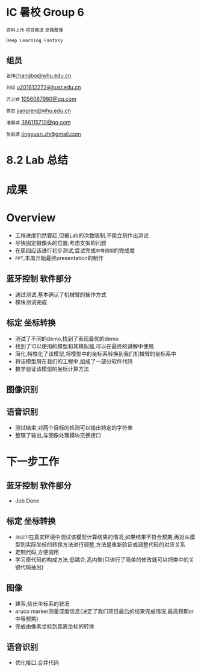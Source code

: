 # IC 暑校 Group 6

`资料上传` `项目推进` `思路整理`

`Deep Learning Fantasy`

## 组员
`张博`changbo@whu.edu.cn

`刘琼` u201612272@hust.edu.cn

`万之颖` 1056067980@qq.com

`蒋忍` jiangren@whu.edu.cn

`潘晨城` 386115710@qq.com

`张庭源` tingyuan.zh@gmail.com

# 8.2 Lab 总结

# 成果

# Overview

* 工程进度仍然要赶,但被Lab的次数限制,不能立刻作出测试
* 尽快固定摄像头的位置,考虑支架的问题
* 在周四应该进行初步测试,尝试完成`中等预期`的完成度
* `PPT`,本周开始最终presentation的制作

## 蓝牙控制 软件部分

* 通过测试,基本确认了机械臂的操作方式
* 模块测试完成

## 标定 坐标转换

* 测试了不同的demo,找到了表现最优的demo
* 找到了可以使用的模型和其模拟器,可以在最终的讲解中使用
* 简化,特性化了该模型,将模型中的坐标系转换到我们机械臂的坐标系中
* 将该模型用在我们的工程中,组成了一部分软件代码
* 数学验证该模型的坐标计算方法

## 图像识别

## 语音识别

* 测试结束,对两个目标的检测可以输出特定的字符串
* 整理了输出,与图像处理模块交换接口

# 下一步工作

## 蓝牙控制 软件部分

* Job Done

## 标定 坐标转换

* `测试`!!!在真实环境中测试该模型计算结果的情况,如果结果不符合预期,再对从模型到实际坐标的转换方法进行调整,方法是重新验证或调整代码的对应关系
* 定制代码,方便调用
* 学习原代码的构成方法,低耦合,高内聚(只进行了简单的修改就可以把类中的关键代码抽出)

## 图像

* 建系,给出坐标系的状况
* aruco marker测量深度信息(决定了我们项目最后的结果完成情况,最高预期or中等预期)
* 完成由像素坐标到距离坐标的转换

## 语音识别

* 优化接口,合并代码
